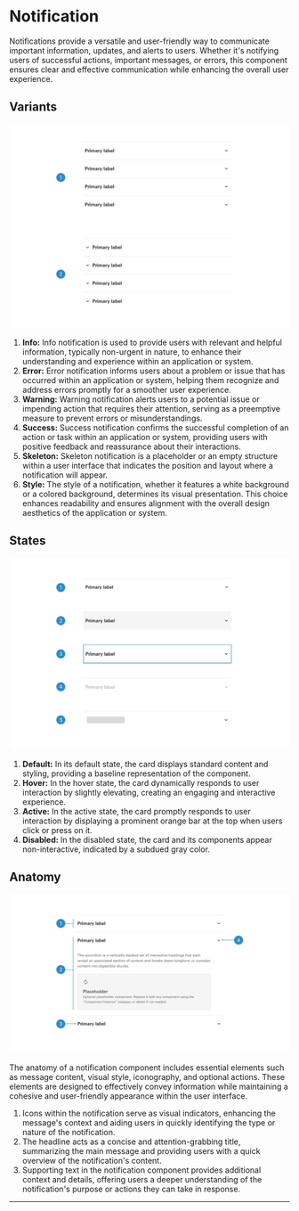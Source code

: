 # Notification

Notifications provide a versatile and user-friendly way to communicate important information, updates, and alerts to users. Whether it's notifying users of successful actions, important messages, or errors, this component ensures clear and effective communication while enhancing the overall user experience.

## Variants

<img src="../../assets/images/components/accordion-variants.jpg" alt="accordion-variants" width="752"/>

1. <b>Info:</b> Info notification is used to provide users with relevant and helpful information, typically non-urgent in nature, to enhance their understanding and experience within an application or system.
2. <b>Error:</b> Error notification informs users about a problem or issue that has occurred within an application or system, helping them recognize and address errors promptly for a smoother user experience.
3. <b>Warning:</b> Warning notification alerts users to a potential issue or impending action that requires their attention, serving as a preemptive measure to prevent errors or misunderstandings.
4. <b>Success:</b> Success notification confirms the successful completion of an action or task within an application or system, providing users with positive feedback and reassurance about their interactions.
3. <b>Skeleton:</b> Skeleton notification is a placeholder or an empty structure within a user interface that indicates the position and layout where a notification will appear.
4. <b>Style:</b> The style of a notification, whether it features a white background or a colored background, determines its visual presentation. This choice enhances readability and ensures alignment with the overall design aesthetics of the application or system.


## States

<img src="../../assets/images/components/accordion-states.jpg" alt="accordion-states" width="752"/>

1. <b>Default:</b> In its default state, the card displays standard content and styling, providing a baseline representation of the component.
2. <b>Hover:</b> In the hover state, the card dynamically responds to user interaction by slightly elevating, creating an engaging and interactive experience.
3. <b>Active:</b> In the active state, the card promptly responds to user interaction by displaying a prominent orange bar at the top when users click or press on it.
3. <b>Disabled:</b> In the disabled state, the card and its components appear non-interactive, indicated by a subdued gray color.

## Anatomy

<img src="../../assets/images/components/accordion-anatomy.jpg" alt="accordion-anatomy" width="752"/>

The anatomy of a notification component includes essential elements such as message content, visual style, iconography, and optional actions. These elements are designed to effectively convey information while maintaining a cohesive and user-friendly appearance within the user interface.

1. Icons within the notification serve as visual indicators, enhancing the message's context and aiding users in quickly identifying the type or nature of the notification.
2. The headline acts as a concise and attention-grabbing title, summarizing the main message and providing users with a quick overview of the notification's content.
3. Supporting text in the notification component provides additional context and details, offering users a deeper understanding of the notification's purpose or actions they can take in response.


___
